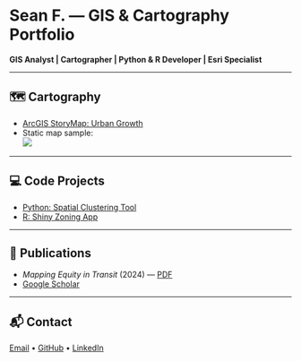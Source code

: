# Sean F. — GIS & Cartography Portfolio

**GIS Analyst | Cartographer | Python & R Developer | Esri Specialist**

---

## 🗺️ Cartography

- [ArcGIS StoryMap: Urban Growth](https://storymaps.arcgis.com/stories/example)
- Static map sample:  
  ![](https://via.placeholder.com/600x300.png?text=Map+Example)

---

## 💻 Code Projects

- [Python: Spatial Clustering Tool](https://github.com/SeanF-GEO/clustering-tool)
- [R: Shiny Zoning App](https://github.com/SeanF-GEO/zoning-dashboard)

---

## 📄 Publications

- *Mapping Equity in Transit* (2024) — [PDF](https://example.com/mapping-equity.pdf)
- [Google Scholar](https://scholar.google.com/your-profile)

---

## 📬 Contact

[Email](mailto:you@example.com) • [GitHub](https://github.com/SeanF-GEO) • [LinkedIn](https://linkedin.com/in/your-profile)
